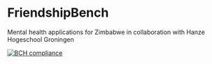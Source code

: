 # FriendshipBench
Mental health applications for Zimbabwe in collaboration with Hanze Hogeschool Groningen

[![BCH compliance](https://bettercodehub.com/edge/badge/Bluecrowd/FriendshipBench?branch=master)](https://bettercodehub.com/)
